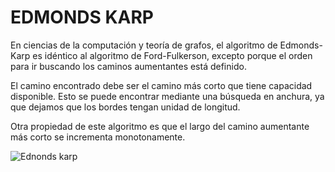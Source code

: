 # EDMONDS KARP

En ciencias de la computación y teoría de grafos, el algoritmo de Edmonds-Karp es idéntico al algoritmo de Ford-Fulkerson, 
excepto porque el orden para ir buscando los caminos aumentantes está definido. 

El camino encontrado debe ser el camino más corto que tiene capacidad disponible. Esto se puede encontrar mediante una 
búsqueda en anchura, ya que dejamos que los bordes tengan unidad de longitud. 

Otra propiedad de este algoritmo es que el largo del camino aumentante más corto se incrementa monotonamente.

![Ednonds karp](https://complex-systems-ai.com/wp-content/uploads/2020/09/ek.jpg)